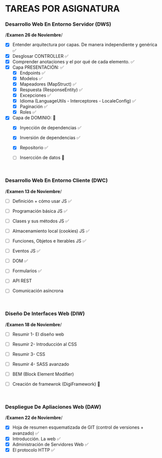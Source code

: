# TAREAS POR ASIGNATURA

### Desarrollo Web En Entorno Servidor __(DWS)__
/__Examen 26 de Noviembre__/
- [X] Entender arquitectura por capas. De manera independiente y genérica :white_check_mark:
- [X] Desglosar CONTROLLER :white_check_mark:
- [X] Comprender anotaciones y el por qué de cada elemento. :white_check_mark:
- [X] Capa PRESENTACIÓN: :white_check_mark:
    - [X] Endpoints :white_check_mark:
    - [X] Modelos :white_check_mark:
    - [X] Mapeadores (MapStruct) :white_check_mark:
    - [X] Respuesta (ResponseEntity) :white_check_mark:
    - [X] Excepciones :white_check_mark:
    - [X] Idioma (LanguageUtils - Interceptores - LocaleConfig) :white_check_mark:
    - [X] Paginación :white_check_mark:
    - [X] Roles :white_check_mark:
- [X] Capa de DOMINIO: :dart:
    - [X] Inyección de dependencias :white_check_mark:
    - [X] Inversión de dependencias :white_check_mark:
    - [X] Repositorio :white_check_mark:
    - [ ] Insercción de datos :dart:


<br>

### Desarrollo Web En Entorno Cliente __(DWC)__
/__Examen 13 de Noviembre__/
- [ ] Definición + cómo usar JS  :white_check_mark:
- [ ] Programación básica JS :white_check_mark:
- [ ] Clases y sus métodos JS :white_check_mark:
- [ ] Almacenamiento local (cookies) JS :white_check_mark:
- [ ] Funciones, Objetos e Iterables JS :white_check_mark:
- [ ] Eventos JS :white_check_mark:
- [ ] DOM :white_check_mark:
- [ ] Formularios :white_check_mark:
- [ ] API REST
- [ ] Comunicación asíncrona
    

<br>

### Diseño De Interfaces Web __(DIW)__
/__Examen 18 de Noviembre__/
- [ ] Resumir 1- El diseño web 
- [ ] Resumir 2- Introducción al CSS 
- [ ] Resumir 3- CSS 
- [ ] Resumir 4- SASS avanzado 
- [ ] BEM (Block Element Modifier) 
- [ ] Creación de framewrok (DigiFramework) :dart:


<br>

### Despliegue De Apliaciones Web __(DAW)__
/__Examen 22 de Noviembre__/
- [X] Hoja de resumen esquematizada de GIT (control de versiones + avanzado) :white_check_mark:
- [X] Introducción. La web :white_check_mark:
- [X] Administración de Servidores Web :white_check_mark:
- [X] El protocolo HTTP :white_check_mark:

